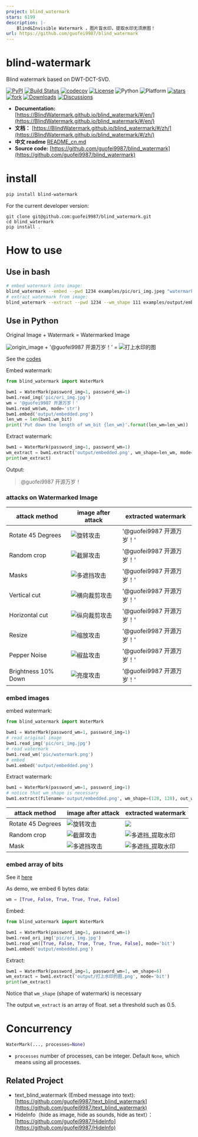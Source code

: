 ```yaml
---
project: blind_watermark
stars: 6199
description: |-
    Blind&Invisible Watermark ，图片盲水印，提取水印无须原图！
url: https://github.com/guofei9987/blind_watermark
---
```





# blind-watermark

Blind watermark based on DWT-DCT-SVD.


[![PyPI](https://img.shields.io/pypi/v/blind_watermark)](https://pypi.org/project/blind_watermark/)
[![Build Status](https://travis-ci.com/guofei9987/blind_watermark.svg?branch=master)](https://travis-ci.com/guofei9987/blind_watermark)
[![codecov](https://codecov.io/gh/guofei9987/blind_watermark/branch/master/graph/badge.svg)](https://codecov.io/gh/guofei9987/blind_watermark)
[![License](https://img.shields.io/pypi/l/blind_watermark.svg)](https://github.com/guofei9987/blind_watermark/blob/master/LICENSE)
![Python](https://img.shields.io/badge/python->=3.5-green.svg)
![Platform](https://img.shields.io/badge/platform-windows%20|%20linux%20|%20macos-green.svg)
[![stars](https://img.shields.io/github/stars/guofei9987/blind_watermark.svg?style=social)](https://github.com/guofei9987/blind_watermark/)
[![fork](https://img.shields.io/github/forks/guofei9987/blind_watermark?style=social)](https://github.com/guofei9987/blind_watermark/fork)
[![Downloads](https://pepy.tech/badge/blind-watermark)](https://pepy.tech/project/blind-watermark)
[![Discussions](https://img.shields.io/badge/discussions-green.svg)](https://github.com/guofei9987/blind_watermark/discussions)


- **Documentation:** [https://BlindWatermark.github.io/blind_watermark/#/en/](https://BlindWatermark.github.io/blind_watermark/#/en/)
- **文档：** [https://BlindWatermark.github.io/blind_watermark/#/zh/](https://BlindWatermark.github.io/blind_watermark/#/zh/)  
- **中文 readme** [README_cn.md](README_cn.md)
- **Source code:** [https://github.com/guofei9987/blind_watermark](https://github.com/guofei9987/blind_watermark)



# install
```bash
pip install blind-watermark
```

For the current developer version:
```bach
git clone git@github.com:guofei9987/blind_watermark.git
cd blind_watermark
pip install .
```

# How to use


## Use in bash


```bash
# embed watermark into image:
blind_watermark --embed --pwd 1234 examples/pic/ori_img.jpeg "watermark text" examples/output/embedded.png
# extract watermark from image:
blind_watermark --extract --pwd 1234 --wm_shape 111 examples/output/embedded.png
```



## Use in Python

Original Image + Watermark = Watermarked Image

![origin_image](docs/原图.jpeg) + '@guofei9987 开源万岁！' = ![打上水印的图](docs/打上水印的图.jpg)


See the [codes](/examples/example_str.py)

Embed watermark:
```python
from blind_watermark import WaterMark

bwm1 = WaterMark(password_img=1, password_wm=1)
bwm1.read_img('pic/ori_img.jpg')
wm = '@guofei9987 开源万岁！'
bwm1.read_wm(wm, mode='str')
bwm1.embed('output/embedded.png')
len_wm = len(bwm1.wm_bit)
print('Put down the length of wm_bit {len_wm}'.format(len_wm=len_wm))
```

Extract watermark:
```python
bwm1 = WaterMark(password_img=1, password_wm=1)
wm_extract = bwm1.extract('output/embedded.png', wm_shape=len_wm, mode='str')
print(wm_extract)
```
Output:
>@guofei9987 开源万岁！

### attacks on Watermarked Image


|attack method|image after attack|extracted watermark|
|--|--|--|
|Rotate 45 Degrees|![旋转攻击](docs/旋转攻击.jpg)|'@guofei9987 开源万岁！'|
|Random crop|![截屏攻击](docs/截屏攻击2_还原.jpg)|'@guofei9987 开源万岁！'|
|Masks| ![多遮挡攻击](docs/多遮挡攻击.jpg) |'@guofei9987 开源万岁！'|
|Vertical cut|![横向裁剪攻击](docs/横向裁剪攻击_填补.jpg)|'@guofei9987 开源万岁！'|
|Horizontal cut|![纵向裁剪攻击](docs/纵向裁剪攻击_填补.jpg)|'@guofei9987 开源万岁！'|
|Resize|![缩放攻击](docs/缩放攻击.jpg)|'@guofei9987 开源万岁！'|
|Pepper Noise|![椒盐攻击](docs/椒盐攻击.jpg)|'@guofei9987 开源万岁！'|
|Brightness 10% Down|![亮度攻击](docs/亮度攻击.jpg)|'@guofei9987 开源万岁！'|






### embed images

embed watermark:
```python
from blind_watermark import WaterMark

bwm1 = WaterMark(password_wm=1, password_img=1)
# read original image
bwm1.read_img('pic/ori_img.jpg')
# read watermark
bwm1.read_wm('pic/watermark.png')
# embed
bwm1.embed('output/embedded.png')
```


Extract watermark:
```python
bwm1 = WaterMark(password_wm=1, password_img=1)
# notice that wm_shape is necessary
bwm1.extract(filename='output/embedded.png', wm_shape=(128, 128), out_wm_name='output/extracted.png', )
```


|attack method|image after attack|extracted watermark|
|--|--|--|
|Rotate 45 Degrees|![旋转攻击](docs/旋转攻击.jpg)|![](docs/旋转攻击_提取水印.png)|
|Random crop|![截屏攻击](docs/截屏攻击2_还原.jpg)|![多遮挡_提取水印](docs/多遮挡攻击_提取水印.png)|
|Mask| ![多遮挡攻击](docs/多遮挡攻击.jpg) |![多遮挡_提取水印](docs/多遮挡攻击_提取水印.png)|


### embed array of bits

See it [here](/examples/example_bit.py)


As demo, we embed 6 bytes data:
```python
wm = [True, False, True, True, True, False]
```

Embed:
```python
from blind_watermark import WaterMark

bwm1 = WaterMark(password_img=1, password_wm=1)
bwm1.read_ori_img('pic/ori_img.jpg')
bwm1.read_wm([True, False, True, True, True, False], mode='bit')
bwm1.embed('output/embedded.png')
```

Extract:
```python
bwm1 = WaterMark(password_img=1, password_wm=1, wm_shape=6)
wm_extract = bwm1.extract('output/打上水印的图.png', mode='bit')
print(wm_extract)
```
Notice that `wm_shape` (shape of watermark) is necessary

The output `wm_extract` is an array of float. set a threshold such as 0.5.


# Concurrency

```python
WaterMark(..., processes=None)
```
- `processes` number of processes, can be integer. Default `None`, which means using all processes.  

## Related Project

- text_blind_watermark (Embed message into text): [https://github.com/guofei9987/text_blind_watermark](https://github.com/guofei9987/text_blind_watermark)  
- HideInfo（hide as image, hide as sounds, hide as text）：[https://github.com/guofei9987/HideInfo](https://github.com/guofei9987/HideInfo)

